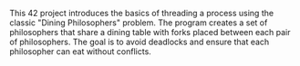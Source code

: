 This 42 project introduces the basics of threading a process using the classic "Dining Philosophers" problem. The program creates a set of philosophers that share a dining table with forks placed between each pair of philosophers. The goal is to avoid deadlocks and ensure that each philosopher can eat without conflicts.
